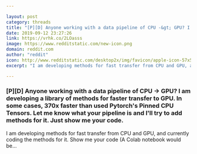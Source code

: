 ```yaml
---

layout: post
category: threads
title: "[P][D] Anyone working with a data pipeline of CPU -&gt; GPU? I am developing a library of methods for faster transfer to GPU. In some cases, 370x faster than used Pytorch's Pinned CPU Tensors. Let me know what your pipeline is and I'll try to add methods for it. Just show me your code."
date: 2019-09-12 23:27:26
link: https://vrhk.co/2LOasss
image: https://www.redditstatic.com/new-icon.png
domain: reddit.com
author: "reddit"
icon: http://www.redditstatic.com/desktop2x/img/favicon/apple-icon-57x57.png
excerpt: "I am developing methods for fast transfer from CPU and GPU, and currently coding the methods for it. Show me your code (A Colab notebook would be..."

---
```


### [P][D] Anyone working with a data pipeline of CPU -&gt; GPU? I am developing a library of methods for faster transfer to GPU. In some cases, 370x faster than used Pytorch's Pinned CPU Tensors. Let me know what your pipeline is and I'll try to add methods for it. Just show me your code.

I am developing methods for fast transfer from CPU and GPU, and currently coding the methods for it. Show me your code (A Colab notebook would be...
